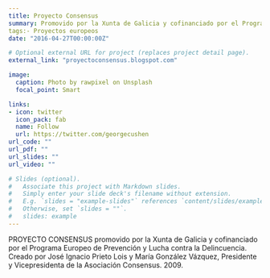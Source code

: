 ```yaml
---
title: Proyecto Consensus
summary: Promovido por la Xunta de Galicia y cofinanciado por el Programa Europeo de Prevención y Lucha contra la Delincuencia. Creado por José Ignacio Prieto Lois y María González Vázquez, Presidente y Vicepresidenta de la Asociación Consensus. 2009.
tags:- Proyectos europeos
date: "2016-04-27T00:00:00Z"

# Optional external URL for project (replaces project detail page).
external_link: "proyectoconsensus.blogspot.com"

image:
  caption: Photo by rawpixel on Unsplash
  focal_point: Smart

links:
- icon: twitter
  icon_pack: fab
  name: Follow
  url: https://twitter.com/georgecushen
url_code: ""
url_pdf: ""
url_slides: ""
url_video: ""

# Slides (optional).
#   Associate this project with Markdown slides.
#   Simply enter your slide deck's filename without extension.
#   E.g. `slides = "example-slides"` references `content/slides/example-slides.md`.
#   Otherwise, set `slides = ""`.
#   slides: example
---
```


PROYECTO CONSENSUS promovido por la Xunta de Galicia y cofinanciado por el Programa Europeo de Prevención y Lucha contra la Delincuencia.  
Creado por José Ignacio Prieto Lois y María González Vázquez, Presidente y Vicepresidenta de la Asociación Consensus. 
2009.
